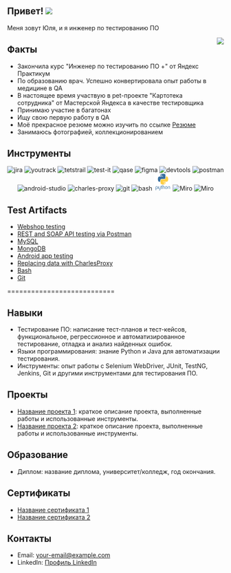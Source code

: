 <h2>Привет! <img src="https://em-content.zobj.net/source/microsoft-teams/363/lady-beetle_1f41e.png" height="25" ></h2>
<p> Меня зовут Юля, и я инженер по тестированию ПО</p> 

<img align="right" src="https://upload.wikimedia.org/wikipedia/commons/thumb/6/68/Melolontha_melolontha_%28Linn%C3%A9%2C_1758%29_male_%2814057750961%29.png/500px-Melolontha_melolontha_%28Linn%C3%A9%2C_1758%29_male_%2814057750961%29.png" height="245">
<h2>Факты</h2>
<ul>
<li>  Закончила курс "Инженер по тестированию ПО +" от Яндекс Практикум </li>
<li>  По образованию врач. Успешно конвертировала опыт работы в медицине в QA</a> </li>
<li>  В настоящее время участвую в pet-проекте "Картотека сотрудника" от Мастерской Яндекса в качестве тестировщика</li>
<li>  Принимаю участие в багатонах</li>
<li>  Ищу свою первую работу в QA</li>
<li>  Моё прекрасное резюме можно изучить по ссылке <a href="https://vladimir.hh.ru/resume/7c2825e6ff0c87ccb30039ed1f313877337763">Резюме</a></li>
<li>  Занимаюсь фотографией, коллекционированием </li>
</ul>
<h2>Инструменты</h2>
<p align="center">
<img src="https://cdn.jsdelivr.net/gh/devicons/devicon/icons/jira/jira-original.svg" title="jira" alt="jira" width="40" height="40"/>
<img src="https://upload.wikimedia.org/wikipedia/commons/thumb/8/8d/YouTrack_Icon.svg/1024px-YouTrack_Icon.svg.png?20200803082248" title="youtrack" alt="youtrack" width="40" height="40"/>
<img src="https://codahosted.io/packs/21236/unversioned/assets/LOGO/ba1091c59bab89cd2fd0f289622731fe16113d7b00905abe64759c313a4b73b76c1b0426076ed76cb74752234c734131df46992d5b8b48fc13e264240e4f7119f736cfeb64df36ded54b5cbf6198b9cadedf18dd0cac5c7dbcd16e6336c29363cd1292ba" title="testrail" alt="tetstrail" width="40" height="40"/>
<img src="https://docs.testit.software/images/testit_logo_icon.png" title="test-it" alt="test-it" width="40" height="40"/>
<img src="https://luna1.co/eb0187.png" title="qase.io" alt="qase" width="40" height="40"/>
<img src="https://cdn.jsdelivr.net/gh/devicons/devicon/icons/figma/figma-original.svg" title="figma" alt="figma" width="40" height="40"/>
<img src="https://d33wubrfki0l68.cloudfront.net/38b5c953a4667366685d55db55d057c86db1fc54/a0fdc/static/acae6b24d940347661ca901ea07f47c1/chrome-dev-logo-icon.png" title="devtools" alt="devtools" width="40" height="40"/>
<img src="https://www.svgrepo.com/show/354202/postman-icon.svg" title="postman" alt="postman" width="40" height="40"/>
 <img src="https://cdn.jsdelivr.net/gh/devicons/devicon/icons/androidstudio/androidstudio-original.svg" title="android-studio" alt="android-studio" width="40" height="40"/>
<img src="https://cdn.icon-icons.com/icons2/3053/PNG/512/charles_proxy_macos_bigsur_icon_190302.png" title="charles-proxy" alt="charles-proxy" width="40" height="40"/>
<img src="https://cdn.jsdelivr.net/gh/devicons/devicon/icons/git/git-original.svg" title="git" alt="git" width="40" height="40"/>
<img src="https://upload.wikimedia.org/wikipedia/commons/thumb/4/4b/Bash_Logo_Colored.svg/1024px-Bash_Logo_Colored.svg.png?20180723054350" title="bash" alt="bash" width="40" height="40"/>
<img src="https://raw.githubusercontent.com/devicons/devicon/master/icons/python/python-original-wordmark.svg" alt="python" width="40" height="40" />
<img src="https://logosandtypes.com/wp-content/uploads/2022/04/Miro.png" alt="Miro" width="40" height="40" />
<img src="https://w7.pngwing.com/pngs/884/748/png-transparent-postgresql-computer-icons-database-angularjs-tencent-miscellaneous-blue-logo.png" alt="Miro" width="40" height="40" />
</p>
<h2>Test Artifacts </h2>
<p> 
 <ul>
<li>  <a href="https://github.com/osukhorukova/web_testing">Webshop testing</a>  </li>
<li>  <a href="https://github.com/osukhorukova/api_testing"> REST and SOAP API testing via Postman </a>   </li>
<li> <a href="https://github.com/osukhorukova/sql">MySQL</a>   </li>
<li>  <a href="https://github.com/osukhorukova/mongodb">MongoDB</a>  </li>
<li>  <a href="https://github.com/osukhorukova/mobile_testing"> Android app testing</a>   </li>
<li> <a href="https://github.com/osukhorukova/charlesproxy">Replacing data with CharlesProxy</a>  </li>
<li> <a href="https://github.com/osukhorukova/bash"> Bash </a>  </li>
<li> <a href="https://github.com/osukhorukova/git"> Git </a> </li>
</ul>
</p>



===========================
## Навыки

- Тестирование ПО: написание тест-планов и тест-кейсов, функциональное, регрессионное и автоматизированное тестирование, отладка и анализ найденных ошибок.
- Языки программирования: знание Python и Java для автоматизации тестирования.
- Инструменты: опыт работы с Selenium WebDriver, JUnit, TestNG, Jenkins, Git и другими инструментами для тестирования ПО.

## Проекты

- [Название проекта 1](ссылка_на_проект_1): краткое описание проекта, выполненные работы и использованные инструменты.
- [Название проекта 2](ссылка_на_проект_2): краткое описание проекта, выполненные работы и использованные инструменты.

## Образование

- Диплом: название диплома, университет/колледж, год окончания.

## Сертификаты

- [Название сертификата 1](ссылка_на_сертификат_1)
- [Название сертификата 2](ссылка_на_сертификат_2)

## Контакты

- Email: your-email@example.com
- LinkedIn: [Профиль LinkedIn](ссылка_на_профиль_linkedin)

<!--
**J-Morning/J-Morning** is a ✨ _special_ ✨ repository because its `README.md` (this file) appears on your GitHub profile.

Here are some ideas to get you started:

- 🔭 I’m currently working on ...
- 🌱 I’m currently learning ...
- 👯 I’m looking to collaborate on ...
- 🤔 I’m looking for help with ...
- 💬 Ask me about ...
- 📫 How to reach me: ...
- 😄 Pronouns: ...
- ⚡ Fun fact: ...
-->
